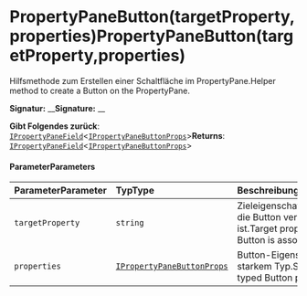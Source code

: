 # <a name="propertypanebuttontargetpropertyproperties"></a><span data-ttu-id="c0547-101">PropertyPaneButton(targetProperty,properties)</span><span class="sxs-lookup"><span data-stu-id="c0547-101">PropertyPaneButton(targetProperty,properties)</span></span>




<span data-ttu-id="c0547-102">Hilfsmethode zum Erstellen einer Schaltfläche im PropertyPane.</span><span class="sxs-lookup"><span data-stu-id="c0547-102">Helper method to create a Button on the PropertyPane.</span></span>

<span data-ttu-id="c0547-103">**Signatur:** __</span><span class="sxs-lookup"><span data-stu-id="c0547-103">**Signature:** __</span></span>

<span data-ttu-id="c0547-104">**Gibt Folgendes zurück**: [`IPropertyPaneField`](../sp-webpart-base/ipropertypanefield.md)<[`IPropertyPaneButtonProps`](../sp-webpart-base/ipropertypanebuttonprops.md)></span><span class="sxs-lookup"><span data-stu-id="c0547-104">**Returns**: [`IPropertyPaneField`](../sp-webpart-base/ipropertypanefield.md)<[`IPropertyPaneButtonProps`](../sp-webpart-base/ipropertypanebuttonprops.md)></span></span>





#### <a name="parameters"></a><span data-ttu-id="c0547-105">Parameter</span><span class="sxs-lookup"><span data-stu-id="c0547-105">Parameters</span></span>


| <span data-ttu-id="c0547-106">Parameter</span><span class="sxs-lookup"><span data-stu-id="c0547-106">Parameter</span></span>    | <span data-ttu-id="c0547-107">Typ</span><span class="sxs-lookup"><span data-stu-id="c0547-107">Type</span></span>    | <span data-ttu-id="c0547-108">Beschreibung</span><span class="sxs-lookup"><span data-stu-id="c0547-108">Description</span></span> |
|:-------------|:---------------|:------------|
| `targetProperty`    | `string` | <span data-ttu-id="c0547-109">Zieleigenschaft, mit der die Button verknüpft ist.</span><span class="sxs-lookup"><span data-stu-id="c0547-109">Target property the Button is associated to.</span></span> |
| `properties`    | [`IPropertyPaneButtonProps`](../sp-webpart-base/ipropertypanebuttonprops.md) | <span data-ttu-id="c0547-110">Button-Eigenschaften mit starkem Typ.</span><span class="sxs-lookup"><span data-stu-id="c0547-110">Strongly typed Button properties.</span></span> |


